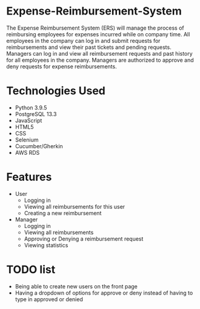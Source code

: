 # Expense-Reimbursement-System

The Expense Reimbursement System (ERS) will manage the process of reimbursing employees for expenses incurred while on company time. All employees in the company can log in and submit requests for reimbursements and view their past tickets and pending requests. Managers can log in and view all reimbursement requests and past history for all employees in the company. Managers are authorized to approve and deny requests for expense reimbursements.

# Technologies Used 

- Python 3.9.5
- PostgreSQL 13.3
- JavaScript 
- HTML5
- CSS
- Selenium
- Cucumber/Gherkin
- AWS RDS

# Features
- User
  - Logging in
  - Viewing all reimbursements for this user
  - Creating a new reimbursement
- Manager
  - Logging in
  - Viewing all reimbursements
  - Approving or Denying a reimbursement request
  - Viewing statistics
# TODO list
- Being able to create new users on the front page
- Having a dropdown of options for approve or deny instead of having to type in approved or denied

